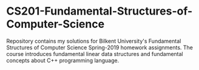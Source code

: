 # CS201-Fundamental-Structures-of-Computer-Science
Repository contains my solutions for Bilkent University's Fundamental Structures of Computer Science Spring-2019 homework assignments. The course introduces fundamental linear data structures and fundamental concepts about C++ programming language.
